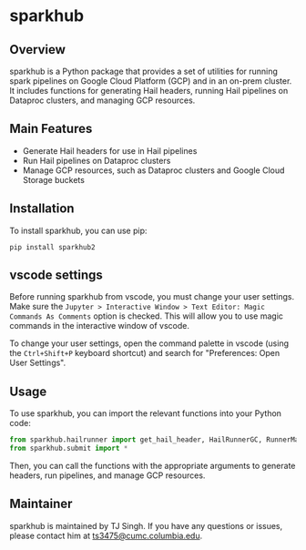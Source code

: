 # sparkhub

## Overview

sparkhub is a Python package that provides a set of utilities for running spark pipelines on Google Cloud Platform (GCP) and in an on-prem cluster. It includes functions for generating Hail headers, running Hail pipelines on Dataproc clusters, and managing GCP resources.

## Main Features

- Generate Hail headers for use in Hail pipelines
- Run Hail pipelines on Dataproc clusters
- Manage GCP resources, such as Dataproc clusters and Google Cloud Storage buckets

## Installation

To install sparkhub, you can use pip:

`pip install sparkhub2`

## vscode settings

Before running sparkhub from vscode, you must change your user settings. Make sure the `Jupyter > Interactive Window > Text Editor: Magic Commands As Comments` option is checked. This will allow you to use magic commands in the interactive window of vscode.

To change your user settings, open the command palette in vscode (using the `Ctrl+Shift+P` keyboard shortcut) and search for "Preferences: Open User Settings".

## Usage

To use sparkhub, you can import the relevant functions into your Python code:

```python
from sparkhub.hailrunner import get_hail_header, HailRunnerGC, RunnerMagics
from sparkhub.submit import *
```

Then, you can call the functions with the appropriate arguments to generate headers, run pipelines, and manage GCP resources.

## Maintainer

sparkhub is maintained by TJ Singh. If you have any questions or issues, please contact him at <ts3475@cumc.columbia.edu>.
